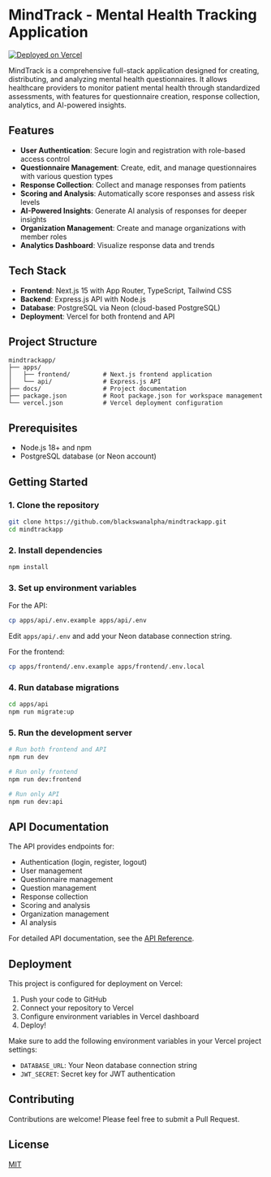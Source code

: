 # MindTrack - Mental Health Tracking Application

[![Deployed on Vercel](https://img.shields.io/badge/Deployed%20on-Vercel-black)](https://mindtrackapp.vercel.app)

MindTrack is a comprehensive full-stack application designed for creating, distributing, and analyzing mental health questionnaires. It allows healthcare providers to monitor patient mental health through standardized assessments, with features for questionnaire creation, response collection, analytics, and AI-powered insights.

## Features

- **User Authentication**: Secure login and registration with role-based access control
- **Questionnaire Management**: Create, edit, and manage questionnaires with various question types
- **Response Collection**: Collect and manage responses from patients
- **Scoring and Analysis**: Automatically score responses and assess risk levels
- **AI-Powered Insights**: Generate AI analysis of responses for deeper insights
- **Organization Management**: Create and manage organizations with member roles
- **Analytics Dashboard**: Visualize response data and trends

## Tech Stack

- **Frontend**: Next.js 15 with App Router, TypeScript, Tailwind CSS
- **Backend**: Express.js API with Node.js
- **Database**: PostgreSQL via Neon (cloud-based PostgreSQL)
- **Deployment**: Vercel for both frontend and API

## Project Structure

```
mindtrackapp/
├── apps/
│   ├── frontend/         # Next.js frontend application
│   └── api/              # Express.js API
├── docs/                 # Project documentation
├── package.json          # Root package.json for workspace management
└── vercel.json           # Vercel deployment configuration
```

## Prerequisites

- Node.js 18+ and npm
- PostgreSQL database (or Neon account)

## Getting Started

### 1. Clone the repository

```bash
git clone https://github.com/blackswanalpha/mindtrackapp.git
cd mindtrackapp
```

### 2. Install dependencies

```bash
npm install
```

### 3. Set up environment variables

For the API:
```bash
cp apps/api/.env.example apps/api/.env
```
Edit `apps/api/.env` and add your Neon database connection string.

For the frontend:
```bash
cp apps/frontend/.env.example apps/frontend/.env.local
```

### 4. Run database migrations

```bash
cd apps/api
npm run migrate:up
```

### 5. Run the development server

```bash
# Run both frontend and API
npm run dev

# Run only frontend
npm run dev:frontend

# Run only API
npm run dev:api
```

## API Documentation

The API provides endpoints for:

- Authentication (login, register, logout)
- User management
- Questionnaire management
- Question management
- Response collection
- Scoring and analysis
- Organization management
- AI analysis

For detailed API documentation, see the [API Reference](docs/api-reference.md).

## Deployment

This project is configured for deployment on Vercel:

1. Push your code to GitHub
2. Connect your repository to Vercel
3. Configure environment variables in Vercel dashboard
4. Deploy!

Make sure to add the following environment variables in your Vercel project settings:

- `DATABASE_URL`: Your Neon database connection string
- `JWT_SECRET`: Secret key for JWT authentication

## Contributing

Contributions are welcome! Please feel free to submit a Pull Request.

## License

[MIT](LICENSE)
